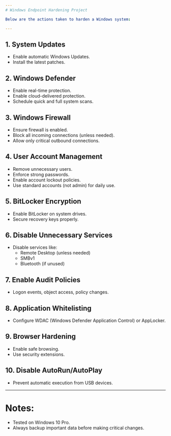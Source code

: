 ```yaml
---
# Windows Endpoint Hardening Project

Below are the actions taken to harden a Windows system:

---
```


## 1. System Updates
- Enable automatic Windows Updates.
- Install the latest patches.

## 2. Windows Defender
- Enable real-time protection.
- Enable cloud-delivered protection.
- Schedule quick and full system scans.

## 3. Windows Firewall
- Ensure firewall is enabled.
- Block all incoming connections (unless needed).
- Allow only critical outbound connections.

## 4. User Account Management
- Remove unnecessary users.
- Enforce strong passwords.
- Enable account lockout policies.
- Use standard accounts (not admin) for daily use.

## 5. BitLocker Encryption
- Enable BitLocker on system drives.
- Secure recovery keys properly.

## 6. Disable Unnecessary Services
- Disable services like:
  - Remote Desktop (unless needed)
  - SMBv1
  - Bluetooth (if unused)

## 7. Enable Audit Policies
- Logon events, object access, policy changes.

## 8. Application Whitelisting
- Configure WDAC (Windows Defender Application Control) or AppLocker.

## 9. Browser Hardening
- Enable safe browsing.
- Use security extensions.

## 10. Disable AutoRun/AutoPlay
- Prevent automatic execution from USB devices.

---

# Notes:
- Tested on Windows 10 Pro.
- Always backup important data before making critical changes.
